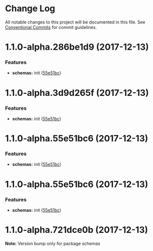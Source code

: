 # Change Log

All notable changes to this project will be documented in this file.
See [Conventional Commits](https://conventionalcommits.org) for commit guidelines.

<a name="1.1.0-alpha.286be1d9"></a>
# 1.1.0-alpha.286be1d9 (2017-12-13)


### Features

* **schemas:** init ([55e51bc](https://github.com/Ouest-France/platform/commit/55e51bc))




<a name="1.1.0-alpha.3d9d265f"></a>
# 1.1.0-alpha.3d9d265f (2017-12-13)


### Features

* **schemas:** init ([55e51bc](https://github.com/Ouest-France/platform/commit/55e51bc))




<a name="1.1.0-alpha.55e51bc6"></a>
# 1.1.0-alpha.55e51bc6 (2017-12-13)


### Features

* **schemas:** init ([55e51bc](https://github.com/Ouest-France/platform/commit/55e51bc))




<a name="1.1.0-alpha.55e51bc6"></a>
# 1.1.0-alpha.55e51bc6 (2017-12-13)


### Features

* **schemas:** init ([55e51bc](https://github.com/Ouest-France/platform/commit/55e51bc))




<a name="1.1.0-alpha.721dce0b"></a>
# 1.1.0-alpha.721dce0b (2017-12-13)




**Note:** Version bump only for package schemas
